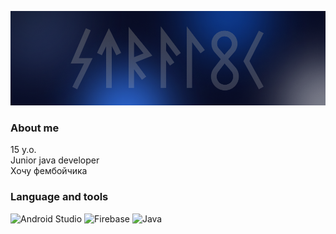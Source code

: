 ![Header](Header.png)

### About me
15 y.o.<br>
Junior java developer<br>
Хочу фембойчика <br>

### Language and tools
![Android Studio](https://img.shields.io/badge/-Android%20Studio-090909?style=for-the-badge&logo=Android%20studio)
![Firebase](https://img.shields.io/badge/-Firebase-090909?style=for-the-badge&logo=Firebase)
![Java](https://img.shields.io/badge/-Java-090909?style=for-the-badge&logo=openJDK)


